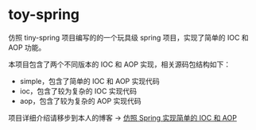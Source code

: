 # toy-spring
仿照 tiny-spring 项目编写的的一个玩具级 spring 项目，实现了简单的 IOC 和 AOP 功能。

本项目包含了两个不同版本的 IOC 和 AOP 实现，相关源码包结构如下：

* simple，包含了简单的 IOC 和 AOP 实现代码
* ioc，包含了较为复杂的 IOC 实现代码
* aop，包含了较为复杂的 AOP 实现代码

项目详细介绍请移步到本人的博客 -> [仿照 Spring 实现简单的 IOC 和 AOP](https://segmentfault.com/a/1190000010745705)
